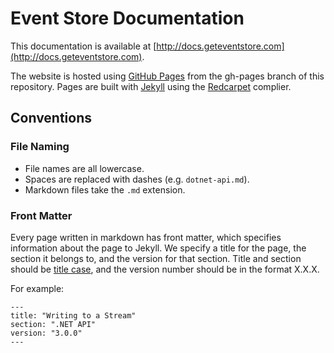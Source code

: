 # Event Store Documentation

This documentation is available at [http://docs.geteventstore.com](http://docs.geteventstore.com).

The website is hosted using [GitHub Pages](https://pages.github.com) from the gh-pages branch of this repository. Pages are built with [Jekyll](http://jekyllrb.com) using the [Redcarpet](https://github.com/vmg/redcarpet) complier.

## Conventions

### File Naming

- File names are all lowercase.
- Spaces are replaced with dashes (e.g. `dotnet-api.md`).
- Markdown files take the `.md` extension.

### Front Matter

Every page written in markdown has front matter, which specifies information about the page to Jekyll. We specify a title for the page, the section it belongs to, and the version for that section. Title and section should be [title case](http://en.wiktionary.org/wiki/title_case), and the version number should be in the format X.X.X.

For example:
```jekyll
---
title: "Writing to a Stream"
section: ".NET API"
version: "3.0.0"
---
```